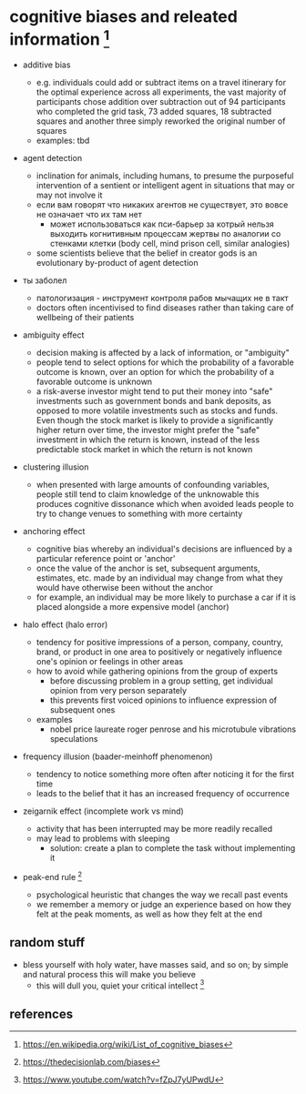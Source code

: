 # cognitive biases and releated information [^1]

- additive bias
  - e.g. individuals could add or subtract items on a travel itinerary for the optimal experience
    across all experiments, the vast majority of participants chose addition over subtraction
    out of 94 participants who completed the grid task, 73 added squares, 18 subtracted 
    squares and another three simply reworked the original number of squares
  - examples: tbd

- agent detection
  - inclination for animals, including humans, to presume the purposeful intervention of a 
    sentient or intelligent agent in situations that may or may not involve it
  - если вам говорят что никаких агентов не существует, это вовсе не означает что их там нет
    - может использоваться как пси-барьер за котрый нельзя выходить когнитивным процессам жертвы
      по аналогии со стенками клетки (body cell, mind prison cell, similar analogies)
  - some scientists believe that the belief in creator gods is an evolutionary by-product of agent detection

- ты заболел
  - патологизация - инструмент контроля рабов мычащих не в такт
  - doctors often incentivised to find diseases rather than taking care of wellbeing of their patients

- ambiguity effect
  - decision making is affected by a lack of information, or "ambiguity"
  - people tend to select options for which the probability of a favorable outcome is known, 
    over an option for which the probability of a favorable outcome is unknown
  - a risk-averse investor might tend to put their money into "safe" investments such as government bonds 
    and bank deposits, as opposed to more volatile investments such as stocks and funds. Even though the 
    stock market is likely to provide a significantly higher return over time, the investor might prefer 
    the "safe" investment in which the return is known, instead of the less predictable stock market in 
    which the return is not known

- clustering illusion
  - when presented with large amounts of confounding variables, people still tend to claim knowledge 
    of the unknowable this produces cognitive dissonance which when avoided leads people to try to change 
    venues to something with more certainty

- anchoring effect
  - cognitive bias whereby an individual's decisions are influenced by a particular reference point or 'anchor'
  - once the value of the anchor is set, subsequent arguments, estimates, etc. made by an individual may change 
    from what they would have otherwise been without the anchor
  - for example, an individual may be more likely to purchase a car if it is placed alongside 
    a more expensive model (anchor)

- halo effect (halo error)
  - tendency for positive impressions of a person, company, country, brand, or product in one area to positively or negatively influence one's opinion or feelings in other areas
  - how to avoid while gathering opinions from the group of experts 
    - before discussing problem in a group setting, get individual opinion from very person separately 
    - this prevents first voiced opinions to influence expression of subsequent ones
  - examples
    - nobel price laureate roger penrose and his microtubule vibrations speculations

- frequency illusion (baader-meinhoff phenomenon)
  - tendency to notice something more often after noticing it for the first time
  - leads to the belief that it has an increased frequency of occurrence

- zeigarnik effect (incomplete work vs mind)
  - activity that has been interrupted may be more readily recalled
  - may lead to problems with sleeping
    - solution: create a plan to complete the task without implementing it

- peak-end rule [^3]
  - psychological heuristic that changes the way we recall past events
  - we remember a memory or judge an experience based on how they felt at the peak moments, as well as how they felt at the end


## random stuff

- bless yourself with holy water, have masses said, and so on; by simple and natural process this will make you believe
  - this will dull you, quiet your critical intellect [^2]


## references

[^1]: https://en.wikipedia.org/wiki/List_of_cognitive_biases
[^2]: https://www.youtube.com/watch?v=fZpJ7yUPwdU
[^3]: https://thedecisionlab.com/biases